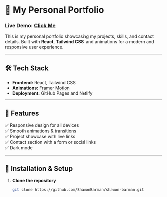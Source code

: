 # 🚀 My Personal Portfolio

### Live Demo: [Click Me](https://shawonbarman.netlify.app/)

This is my personal portfolio showcasing my projects, skills, and contact details. Built with **React**, **Tailwind CSS**, and animations for a modern and responsive user experience.

---

## 🛠️ Tech Stack

- **Frontend:** React, Tailwind CSS
- **Animations:** [Framer Motion](https://www.framer.com/motion/)
- **Deployment:** GitHub Pages and Netlify

---

## 📂 Features

✅ Responsive design for all devices  
✅ Smooth animations & transitions  
✅ Project showcase with live links  
✅ Contact section with a form or social links  
✅ Dark mode

---

## 🚀 Installation & Setup

1. **Clone the repository**
   ```bash
   git clone https://github.com/ShawonBarman/shawon-barman.git
